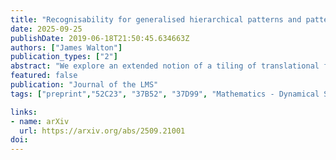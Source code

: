 ```yaml
---
title: "Recognisability for generalised hierarchical patterns and pattern spaces of finite local complexity"
date: 2025-09-25
publishDate: 2019-06-18T21:50:45.634663Z
authors: ["James Walton"]
publication_types: ["2"]
abstract: "We explore an extended notion of a tiling of translational finite local complexity (FLC) being substitutional, or hierarchical, to Euclidean `patterns' and define, more generally, a similar notion for spaces of patterns. We prove recognisability results for these, relating injectivity of substitution to aperiodicity, with no minimality requirements. More precisely, for a suitable power of the substitution map, we determine the size of fibre over any pattern to be the index of its inflated (translational) periods in its whole group of periods. This answers an open question of Cortez and Solomyak, on whether non-periodic tilings necessarily have unique pre-images under substitution: they do, even for a wider notion of pattern and being substitutional; conversely, for an appropriate power of the substitution, discretely periodic points necessarily have multiple pre-images. Our results cover examples of FLC pattern spaces, such as of uniformly discrete but non-relatively dense point sets, that contain elements with non-discrete groups of periods."
featured: false
publication: "Journal of the LMS"
tags: ["preprint","52C23", "37B52", "37D99", "Mathematics - Dynamical Systems"]

links:
- name: arXiv
  url: https://arxiv.org/abs/2509.21001
doi: 
---
```


